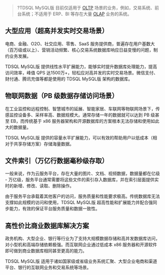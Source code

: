 
>?TDSQL MySQL版 目前仅适用于 [OLTP](https://cloud.tencent.com/document/product/1121/36888#O) 场景的业务，例如，交易系统、前台系统；不适用于 ERP、BI 等存在大量 [OLAP](https://cloud.tencent.com/document/product/1121/36888#O) 业务的系统。

## 大型应用（超高并发实时交易场景）
电商、金融、O2O、社交应用、零售、SaaS 服务提供商，普遍存在用户基数大（百万级或以上）、营销活动频繁、核心交易系统数据库响应日益变慢的问题，制约业务发展。

TDSQL MySQL版 提供线性水平扩展能力，能够实时提升数据库处理能力，提高访问效率，峰值 QPS 达1500万+，轻松应对高并发的实时交易场景。微信支付、财付通、腾讯充值等都是使用的 TDSQL MySQL版 架构的数据库。
  
## 物联网数据（PB 级数据存储访问场景）
在工业监控和远程控制、智慧城市的延展、智能家居、车联网等物联网场景下，传感监控设备多、采样率高、数据规模大。通常存储一年的数据就可以达到 PB 级甚至 EB，而传统基于 x86 服务器架构和开源数据库的方案根本无法存储和使用如此大的数据量。

TDSQL MySQL版 提供的容量水平扩展能力，可以有效的帮助用户以低成本（相对于共享存储方案）存储海量数据。
  
## 文件索引（万亿行数据毫秒级存取）
一般来说，作为云服务平台，存在大量的图片、文档、视频数据，数据量都在亿级 - 万亿级，服务平台通常需要将这些文件的索引存入数据库，并在索引层面提供实时的新增、修改、读取、删除操作。

由于服务平台承载着其他客户的访问，服务质量和性能要求极高。传统数据库无法支撑如此规模的访问和使用，TDSQL MySQL版 超高性能和扩展能力并配合强同步能力，有效的保证平台服务质量和数据一致性。
  
## 高性价比商业数据库解决方案
政务机构、大型企业、银行等行业为了支持大规模数据存储和高并发数据库访问，对小型机和高端存储依赖极强。而互联网企业通过低成本 x86 服务器和开源软件即可做到商业数据库相同甚至更高的能力。

TDSQL MySQL版 适用于诸如国家级或省级业务系统汇聚、大型企业电商和渠道平台、银行的互联网业务和交易系统等场景。
